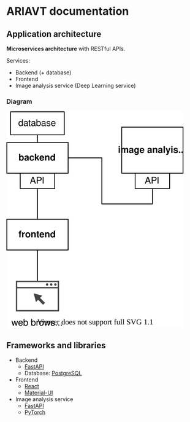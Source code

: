 # ARIAVT documentation

## Application architecture

**Microservices architecture** with RESTful APIs.

Services:
  * Backend (+ database)
  * Frontend
  * Image analysis service (Deep Learning service)

### Diagram

![Architecture diagram](images/architecture.svg)



## Frameworks and libraries

  * Backend
    - [FastAPI](https://fastapi.tiangolo.com/)
    - Database: [PostgreSQL](https://www.postgresql.org/)
  * Frontend
    - [React](https://reactjs.org/)
    - [Material-UI](https://material-ui.com/)
  * Image analysis service
    - [FastAPI](https://fastapi.tiangolo.com/)
    - [PyTorch](https://pytorch.org/)




